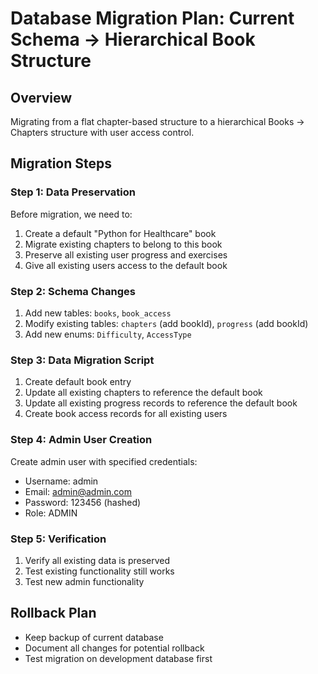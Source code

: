 # Database Migration Plan: Current Schema → Hierarchical Book Structure

## Overview
Migrating from a flat chapter-based structure to a hierarchical Books → Chapters structure with user access control.

## Migration Steps

### Step 1: Data Preservation
Before migration, we need to:
1. Create a default "Python for Healthcare" book
2. Migrate existing chapters to belong to this book
3. Preserve all existing user progress and exercises
4. Give all existing users access to the default book

### Step 2: Schema Changes
1. Add new tables: `books`, `book_access`
2. Modify existing tables: `chapters` (add bookId), `progress` (add bookId)
3. Add new enums: `Difficulty`, `AccessType`

### Step 3: Data Migration Script
1. Create default book entry
2. Update all existing chapters to reference the default book
3. Update all existing progress records to reference the default book
4. Create book access records for all existing users

### Step 4: Admin User Creation
Create admin user with specified credentials:
- Username: admin
- Email: admin@admin.com  
- Password: 123456 (hashed)
- Role: ADMIN

### Step 5: Verification
1. Verify all existing data is preserved
2. Test existing functionality still works
3. Test new admin functionality

## Rollback Plan
- Keep backup of current database
- Document all changes for potential rollback
- Test migration on development database first